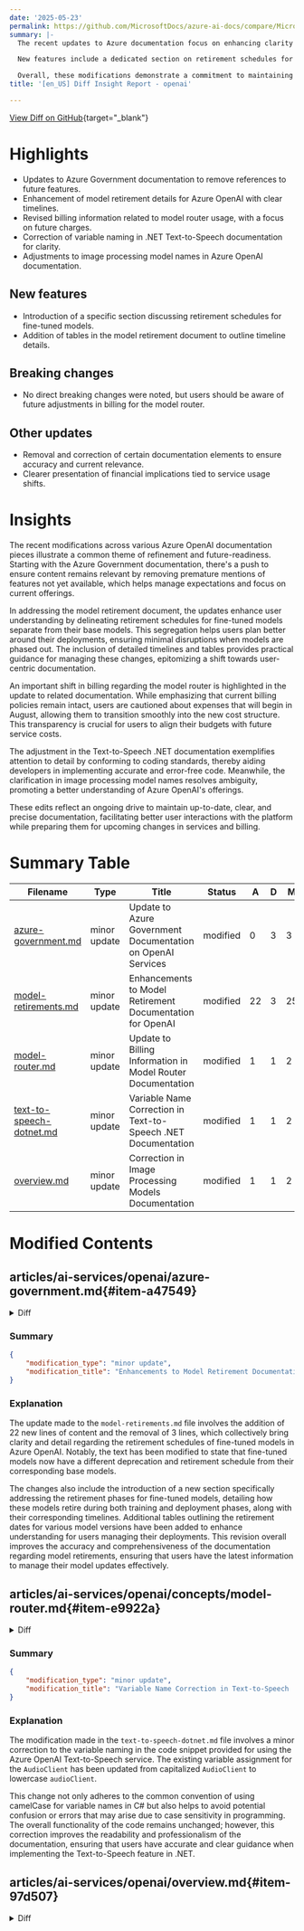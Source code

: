 ```yaml
---
date: '2025-05-23'
permalink: https://github.com/MicrosoftDocs/azure-ai-docs/compare/MicrosoftDocs:aedda49...MicrosoftDocs:2512fb2
summary: |-
  The recent updates to Azure documentation focus on enhancing clarity and relevance. Key changes include the removal of future feature references in Azure Government documentation, improved details on model retirement timelines for Azure OpenAI, and revised billing information to better inform users about future charges related to model router usage. Additionally, there's a correction in variable naming within the .NET Text-to-Speech documentation for increased clarity and adjustments to image processing model names.

  New features include a dedicated section on retirement schedules for fine-tuned models, along with tables outlining timeline details to aid user planning. Although no direct breaking changes were mentioned, users should be aware of potential billing adjustments for the model router starting in August.

  Overall, these modifications demonstrate a commitment to maintaining accurate and user-friendly documentation that prepares users for upcoming changes while ensuring they have the necessary information to make informed decisions about their Azure services.
title: '[en_US] Diff Insight Report - openai'

---
```


[View Diff on GitHub](https://github.com/MicrosoftDocs/azure-ai-docs/compare/MicrosoftDocs:aedda49...MicrosoftDocs:2512fb2){target="_blank"}

# Highlights
- Updates to Azure Government documentation to remove references to future features.
- Enhancement of model retirement details for Azure OpenAI with clear timelines.
- Revised billing information related to model router usage, with a focus on future charges.
- Correction of variable naming in .NET Text-to-Speech documentation for clarity.
- Adjustments to image processing model names in Azure OpenAI documentation.

## New features
- Introduction of a specific section discussing retirement schedules for fine-tuned models.
- Addition of tables in the model retirement document to outline timeline details.

## Breaking changes
- No direct breaking changes were noted, but users should be aware of future adjustments in billing for the model router.

## Other updates
- Removal and correction of certain documentation elements to ensure accuracy and current relevance.
- Clearer presentation of financial implications tied to service usage shifts.

# Insights
The recent modifications across various Azure OpenAI documentation pieces illustrate a common theme of refinement and future-readiness. Starting with the Azure Government documentation, there's a push to ensure content remains relevant by removing premature mentions of features not yet available, which helps manage expectations and focus on current offerings.

In addressing the model retirement document, the updates enhance user understanding by delineating retirement schedules for fine-tuned models separate from their base models. This segregation helps users plan better around their deployments, ensuring minimal disruptions when models are phased out. The inclusion of detailed timelines and tables provides practical guidance for managing these changes, epitomizing a shift towards user-centric documentation.

An important shift in billing regarding the model router is highlighted in the update to related documentation. While emphasizing that current billing policies remain intact, users are cautioned about expenses that will begin in August, allowing them to transition smoothly into the new cost structure. This transparency is crucial for users to align their budgets with future service costs.

The adjustment in the Text-to-Speech .NET documentation exemplifies attention to detail by conforming to coding standards, thereby aiding developers in implementing accurate and error-free code. Meanwhile, the clarification in image processing model names resolves ambiguity, promoting a better understanding of Azure OpenAI's offerings.

These edits reflect an ongoing drive to maintain up-to-date, clear, and precise documentation, facilitating better user interactions with the platform while preparing them for upcoming changes in services and billing.

# Summary Table
|  Filename  | Type |    Title    | Status | A  | D  | M  |
|------------|------|-------------|--------|----|----|----|
| [azure-government.md](#item-a47549) | minor update | Update to Azure Government Documentation on OpenAI Services | modified | 0 | 3 | 3 | 
| [model-retirements.md](#item-03fc2e) | minor update | Enhancements to Model Retirement Documentation for OpenAI | modified | 22 | 3 | 25 | 
| [model-router.md](#item-e9922a) | minor update | Update to Billing Information in Model Router Documentation | modified | 1 | 1 | 2 | 
| [text-to-speech-dotnet.md](#item-fea66a) | minor update | Variable Name Correction in Text-to-Speech .NET Documentation | modified | 1 | 1 | 2 | 
| [overview.md](#item-97d507) | minor update | Correction in Image Processing Models Documentation | modified | 1 | 1 | 2 | 


# Modified Contents
## articles/ai-services/openai/azure-government.md{#item-a47549}

<details>
<summary>Diff</summary>
````diff
@@ -49,9 +49,6 @@ To request quota increases for these models, submit a request at [https://aka.ms
 | usgovarizona  | ✅ | - | - | ✅ |
 | usgovvirginia | ✅ | - | - | ✅ |
 
-> [!IMPORTANT]
-> Reserved Instance Provisioned Deployments are now available in Azure Government as of May 2025. Refer to [Provisioned Managed Offering in Azure Government](./concepts/gov-provisioned.md) for more details.
-
 <br>
 
 ## Azure OpenAI features
````
</details>

### Summary

```json
{
    "modification_type": "minor update",
    "modification_title": "Update to Azure Government Documentation on OpenAI Services"
}
```

### Explanation
The recent modification made to the `azure-government.md` file includes the deletion of three lines of content pertaining to Azure Government's offerings for OpenAI services. Specifically, the lines that have been removed highlight the availability of Reserved Instance Provisioned Deployments in Azure Government, which will be implemented starting in May 2025. This change suggests a streamlining of the documentation, likely to focus on current features without premature mentions of future capabilities. The overall modification impacts the clarity and accuracy of the document while ensuring that the information presented is up to date.

## articles/ai-services/openai/concepts/model-retirements.md{#item-03fc2e}

<details>
<summary>Diff</summary>
````diff
@@ -87,15 +87,15 @@ For more information on how to manage model upgrades and migrations for provisio
 > [!NOTE]
 > Not all models go through a deprecation period prior to retirement. Some models/versions only have a retirement date.
 >
-> **Fine-tuned models** are subject to the same deprecation and retirement schedule as their equivalent base model.
+> **Fine-tuned models** are subject to a [different](#fine-tuned-models) deprecation and retirement schedule from their equivalent base model.
 
 These models are currently available for use in Azure OpenAI.
 
 | Model                     | Version         | Retirement date                    | Replacement model                    |
 | --------------------------|-----------------|------------------------------------|--------------------------------------|
 | `computer-use-preview`    | 2025-03-11      | No earlier than June 11, 2025      |                                      |
 | `dall-e-3`                | 3               | No earlier than June 30, 2025      |                                      |
-| `gpt-35-turbo-16k`        | 0613            | April, 30, 2025                    | `gpt-4.1-mini` version: `2025-04-14` |
+| `gpt-35-turbo-16k`        | 0613            | April  30, 2025                    | `gpt-4.1-mini` version: `2025-04-14` |
 | `gpt-35-turbo`            | 1106            | No earlier than July 16, 2025      | `gpt-4.1-mini` version: `2025-04-14` |
 | `gpt-35-turbo`            | 0125            | No earlier than July 16, 2025      | `gpt-4.1-mini` version: `2025-04-14` |
 | `gpt-4`<br>`gpt-4-32k`    | 0314            | June 6, 2025                       | `gpt-4o` version: `2024-11-20`       |
@@ -130,11 +130,30 @@ We'll notify all customers with these preview deployments at least 30 days befor
 > [!TIP]
 > **Will a model upgrade happen if the new model version is not yet available in that region?**
 >
-> Yes, even in cases where the latest model version is not yet available in a region, we will automatically upgrade deployments during the scheduled upgrade window. For more information, see [Azure OpenAI model versions](/azure/ai-services/openai/concepts/model-versions#will-a-model-upgrade-happen-if-the-new-model-version-is-not-yet-available-in-that-region).
+> Yes, even in cases where the latest model version is not yet available in a region, we'll automatically upgrade deployments during the scheduled upgrade window. For more information, see [Azure OpenAI model versions](/azure/ai-services/openai/concepts/model-versions#will-a-model-upgrade-happen-if-the-new-model-version-is-not-yet-available-in-that-region).
 
 > [!IMPORTANT]
 > Vision enhancements preview features including Optical Character Recognition (OCR), object grounding, video prompts will be retired and no longer available once `gpt-4` Version: `vision-preview` is upgraded to `turbo-2024-04-09`. If you're currently relying on any of these preview features, this automatic model upgrade will be a breaking change.
 
+## Fine-tuned models
+
+Fine-tuned models retire in two phases: training and deployment.
+
+All fine-tuned models follow their equivalent base model for **training** retirement. Once retired, a given model is no longer available for fine tuning.
+
+For fine-tuned models made generally available since `gpt-4o-2024-08-06`, **deployment** retirement occurs 1 year after **training** retirement. At deployment retirement, inference and deployment returns error responses.
+
+| Model            | Version     | Training retirement date  | Deployment retirement date       |
+| -----------------|-------------|---------------------------|----------------------------------|
+| `gpt-35-turbo`   | 1106        | At base model retirement  | At training retirement           |
+| `gpt-35-turbo`   | 0125        | At base model retirement  | At training retirement           |
+| `gpt-4o`         | 2024-08-06  | At base model retirement  | One year after training retirement |
+| `gpt-4o-mini`    | 2024-07-18  | At base model retirement  | One year after training retirement |
+| `gpt-4.1`        | 2025-04-14  | At base model retirement  | One year after training retirement |
+| `gpt-4.1-mini`   | 2025-04-14  | At base model retirement  | One year after training retirement |
+| `gpt-4.1-nano`   | 2025-04-14  | At base model retirement  | One year after training retirement |
+| `o4-mini`        | 2025-04-16  | At base model retirement  | One year after training retirement |
+
 ## Default model versions
 
 | Model | Current default version | New default version | Default upgrade date |
````
</details>

### Summary

```json
{
    "modification_type": "minor update",
    "modification_title": "Enhancements to Model Retirement Documentation for OpenAI"
}
```

### Explanation
The update made to the `model-retirements.md` file involves the addition of 22 new lines of content and the removal of 3 lines, which collectively bring clarity and detail regarding the retirement schedules of fine-tuned models in Azure OpenAI. Notably, the text has been modified to state that fine-tuned models now have a different deprecation and retirement schedule from their corresponding base models. 

The changes also include the introduction of a new section specifically addressing the retirement phases for fine-tuned models, detailing how these models retire during both training and deployment phases, along with their corresponding timelines. Additional tables outlining the retirement dates for various model versions have been added to enhance understanding for users managing their deployments. This revision overall improves the accuracy and comprehensiveness of the documentation regarding model retirements, ensuring that users have the latest information to manage their model updates effectively.

## articles/ai-services/openai/concepts/model-router.md{#item-e9922a}

<details>
<summary>Diff</summary>
````diff
@@ -54,7 +54,7 @@ Model router doesn't process audio input.
 
 ## Billing information
 
-When you use model router, you're only billed for the use of the underlying models as they're recruited to respond to prompts. The model routing function itself doesn't incur any extra charges.
+When you use model router today, you're only billed for the use of the underlying models as they're recruited to respond to prompts: the model routing function itself doesn't incur any extra charges. Starting August 1, the model router usage will be charged as well.
 
 You can monitor the costs of your model router deployment in the Azure portal.
 
````
</details>

### Summary

```json
{
    "modification_type": "minor update",
    "modification_title": "Update to Billing Information in Model Router Documentation"
}
```

### Explanation
The recent modification to the `model-router.md` file includes an update to the billing information related to the use of the model router in Azure OpenAI services. The line previously stating that users are only billed for the underlying models has been revised to clarify that, as of today, the existing billing policy remains unaffected by the model routing function.

However, it has been added that starting August 1, there will be charges applicable for the model router usage itself, indicating a change in the billing structure. This update is significant as it informs users about the upcoming changes that may affect their usage costs, allowing them to plan accordingly. The refinement in the documentation enhances the transparency of costs associated with using the model router, thereby aiding users in understanding their financial implications moving forward.

## articles/ai-services/openai/includes/text-to-speech-dotnet.md{#item-fea66a}

<details>
<summary>Diff</summary>
````diff
@@ -98,7 +98,7 @@ To run the quickstart, follow these steps:
     var speechFilePath = "YOUR_AUDIO_FILE_PATH";
     
     AzureOpenAIClient openAIClient = new AzureOpenAIClient(endpoint, credentials);
-    AudioClient = openAIClient.GetAudioClient(deploymentName);
+    AudioClient audioClient = openAIClient.GetAudioClient(deploymentName);
     
     var result = await audioClient.GenerateSpeechAsync(
                     "the quick brown chicken jumped over the lazy dogs");
````
</details>

### Summary

```json
{
    "modification_type": "minor update",
    "modification_title": "Variable Name Correction in Text-to-Speech .NET Documentation"
}
```

### Explanation
The modification made in the `text-to-speech-dotnet.md` file involves a minor correction to the variable naming in the code snippet provided for using the Azure OpenAI Text-to-Speech service. The existing variable assignment for the `AudioClient` has been updated from capitalized `AudioClient` to lowercase `audioClient`. 

This change not only adheres to the common convention of using camelCase for variable names in C# but also helps to avoid potential confusion or errors that may arise due to case sensitivity in programming. The overall functionality of the code remains unchanged; however, this correction improves the readability and professionalism of the documentation, ensuring that users have accurate and clear guidance when implementing the Text-to-Speech feature in .NET.

## articles/ai-services/openai/overview.md{#item-97d507}

<details>
<summary>Diff</summary>
````diff
@@ -86,7 +86,7 @@ The total number of tokens processed in a given request depends on the length of
  
 #### Image tokens
 
-Azure OpenAI's image processing capabilities with GPT-4o, GPT-4o mini, and GPT-4 Turbo with Vision models uses image tokenization to determine the total number of tokens consumed by image inputs. The number of tokens consumed is calculated based on two main factors: the level of image detail (low or high) and the image’s dimensions. Here's how token costs are calculated:
+Azure OpenAI's image processing capabilities with GPT-4o, GPT-4o-mini, and GPT-4 Turbo with Vision models uses image tokenization to determine the total number of tokens consumed by image inputs. The number of tokens consumed is calculated based on two main factors: the level of image detail (low or high) and the image’s dimensions. Here's how token costs are calculated:
 
 - **Low resolution mode**
   - Low detail allows the API to return faster responses for scenarios that don't require high image resolution analysis. The tokens consumed for low detail images are:
````
</details>

### Summary

```json
{
    "modification_type": "minor update",
    "modification_title": "Correction in Image Processing Models Documentation"
}
```

### Explanation
The recent change made to the `overview.md` file involves a minor correction in the names of the image processing models mentioned in the documentation for Azure OpenAI. Specifically, the term "GPT-4o" has been amended to "GPT-4o-mini," ensuring accuracy in representing the available models.

This clarification maintains consistency and precision within the documentation, helping users easily understand the distinctions between the various models. The update ensures that users can more effectively navigate the service's capabilities while providing clear and accurate information about how Azure OpenAI processes image tokens based on resolution and detail levels. Overall, this minor refinement enhances the clarity of the content without altering the fundamental aspects discussed in the document.



